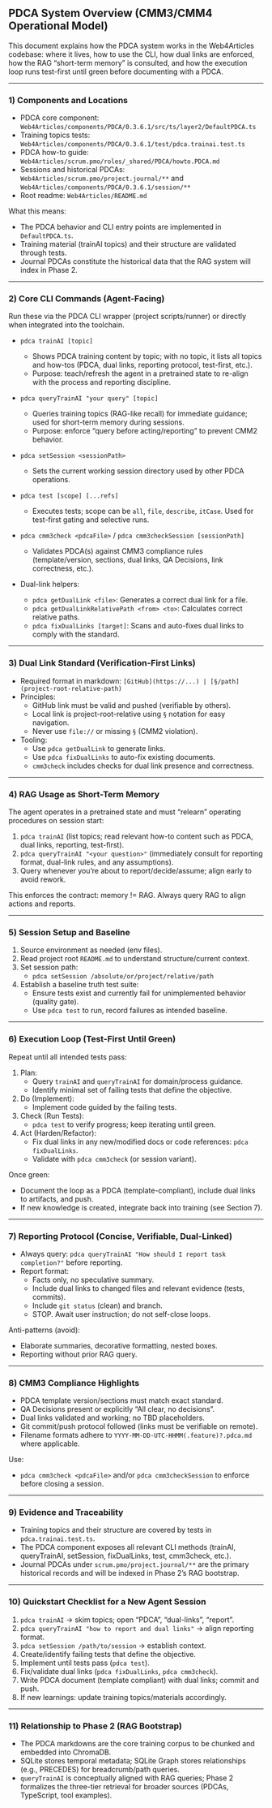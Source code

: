 ## PDCA System Overview (CMM3/CMM4 Operational Model)

This document explains how the PDCA system works in the Web4Articles codebase: where it lives, how to use the CLI, how dual links are enforced, how the RAG “short-term memory” is consulted, and how the execution loop runs test-first until green before documenting with a PDCA.

---

### 1) Components and Locations

- PDCA core component: `Web4Articles/components/PDCA/0.3.6.1/src/ts/layer2/DefaultPDCA.ts`
- Training topics tests: `Web4Articles/components/PDCA/0.3.6.1/test/pdca.trainai.test.ts`
- PDCA how-to guide: `Web4Articles/scrum.pmo/roles/_shared/PDCA/howto.PDCA.md`
- Sessions and historical PDCAs: `Web4Articles/scrum.pmo/project.journal/**` and `Web4Articles/components/PDCA/0.3.6.1/session/**`
- Root readme: `Web4Articles/README.md`

What this means:
- The PDCA behavior and CLI entry points are implemented in `DefaultPDCA.ts`.
- Training material (trainAI topics) and their structure are validated through tests.
- Journal PDCAs constitute the historical data that the RAG system will index in Phase 2.

---

### 2) Core CLI Commands (Agent-Facing)

Run these via the PDCA CLI wrapper (project scripts/runner) or directly when integrated into the toolchain.

- `pdca trainAI [topic]`
  - Shows PDCA training content by topic; with no topic, it lists all topics and how-tos (PDCA, dual links, reporting protocol, test-first, etc.).
  - Purpose: teach/refresh the agent in a pretrained state to re-align with the process and reporting discipline.

- `pdca queryTrainAI "your query" [topic]`
  - Queries training topics (RAG-like recall) for immediate guidance; used for short-term memory during sessions.
  - Purpose: enforce “query before acting/reporting” to prevent CMM2 behavior.

- `pdca setSession <sessionPath>`
  - Sets the current working session directory used by other PDCA operations.

- `pdca test [scope] [...refs]`
  - Executes tests; scope can be `all`, `file`, `describe`, `itCase`. Used for test-first gating and selective runs.

- `pdca cmm3check <pdcaFile>` / `pdca cmm3checkSession [sessionPath]`
  - Validates PDCA(s) against CMM3 compliance rules (template/version, sections, dual links, QA Decisions, link correctness, etc.).

- Dual-link helpers:
  - `pdca getDualLink <file>`: Generates a correct dual link for a file.
  - `pdca getDualLinkRelativePath <from> <to>`: Calculates correct relative paths.
  - `pdca fixDualLinks [target]`: Scans and auto-fixes dual links to comply with the standard.

---

### 3) Dual Link Standard (Verification-First Links)

- Required format in markdown: `[GitHub](https://...) | [§/path](project-root-relative-path)`
- Principles:
  - GitHub link must be valid and pushed (verifiable by others).
  - Local link is project-root-relative using `§` notation for easy navigation.
  - Never use `file://` or missing `§` (CMM2 violation).
- Tooling:
  - Use `pdca getDualLink` to generate links.
  - Use `pdca fixDualLinks` to auto-fix existing documents.
  - `cmm3check` includes checks for dual link presence and correctness.

---

### 4) RAG Usage as Short-Term Memory

The agent operates in a pretrained state and must “relearn” operating procedures on session start:

1. `pdca trainAI` (list topics; read relevant how-to content such as PDCA, dual links, reporting, test-first).
2. `pdca queryTrainAI "<your question>"` (immediately consult for reporting format, dual-link rules, and any assumptions).
3. Query whenever you’re about to report/decide/assume; align early to avoid rework.

This enforces the contract: memory != RAG. Always query RAG to align actions and reports.

---

### 5) Session Setup and Baseline

1. Source environment as needed (env files).
2. Read project root `README.md` to understand structure/current context.
3. Set session path:
   - `pdca setSession /absolute/or/project/relative/path`
4. Establish a baseline truth test suite:
   - Ensure tests exist and currently fail for unimplemented behavior (quality gate).
   - Use `pdca test` to run, record failures as intended baseline.

---

### 6) Execution Loop (Test-First Until Green)

Repeat until all intended tests pass:

1. Plan:
   - Query `trainAI` and `queryTrainAI` for domain/process guidance.
   - Identify minimal set of failing tests that define the objective.
2. Do (Implement):
   - Implement code guided by the failing tests.
3. Check (Run Tests):
   - `pdca test` to verify progress; keep iterating until green.
4. Act (Harden/Refactor):
   - Fix dual links in any new/modified docs or code references: `pdca fixDualLinks`.
   - Validate with `pdca cmm3check` (or session variant).

Once green:
- Document the loop as a PDCA (template-compliant), include dual links to artifacts, and push.
- If new knowledge is created, integrate back into training (see Section 7).

---

### 7) Reporting Protocol (Concise, Verifiable, Dual-Linked)

- Always query: `pdca queryTrainAI "How should I report task completion?"` before reporting.
- Report format:
  - Facts only, no speculative summary.
  - Include dual links to changed files and relevant evidence (tests, commits).
  - Include `git status` (clean) and branch.
  - STOP. Await user instruction; do not self-close loops.

Anti-patterns (avoid):
- Elaborate summaries, decorative formatting, nested boxes.
- Reporting without prior RAG query.

---

### 8) CMM3 Compliance Highlights

- PDCA template version/sections must match exact standard.
- QA Decisions present or explicitly “All clear, no decisions”.
- Dual links validated and working; no TBD placeholders.
- Git commit/push protocol followed (links must be verifiable on remote).
- Filename formats adhere to `YYYY-MM-DD-UTC-HHMM(.feature)?.pdca.md` where applicable.

Use:
- `pdca cmm3check <pdcaFile>` and/or `pdca cmm3checkSession` to enforce before closing a session.

---

### 9) Evidence and Traceability

- Training topics and their structure are covered by tests in `pdca.trainai.test.ts`.
- The PDCA component exposes all relevant CLI methods (trainAI, queryTrainAI, setSession, fixDualLinks, test, cmm3check, etc.).
- Journal PDCAs under `scrum.pmo/project.journal/**` are the primary historical records and will be indexed in Phase 2’s RAG bootstrap.

---

### 10) Quickstart Checklist for a New Agent Session

1. `pdca trainAI` → skim topics; open “PDCA”, “dual-links”, “report”.
2. `pdca queryTrainAI "how to report and dual links"` → align reporting format.
3. `pdca setSession /path/to/session` → establish context.
4. Create/identify failing tests that define the objective.
5. Implement until tests pass (`pdca test`).
6. Fix/validate dual links (`pdca fixDualLinks`, `pdca cmm3check`).
7. Write PDCA document (template compliant) with dual links; commit and push.
8. If new learnings: update training topics/materials accordingly.

---

### 11) Relationship to Phase 2 (RAG Bootstrap)

- The PDCA markdowns are the core training corpus to be chunked and embedded into ChromaDB.
- SQLite stores temporal metadata; SQLite Graph stores relationships (e.g., PRECEDES) for breadcrumb/path queries.
- `queryTrainAI` is conceptually aligned with RAG queries; Phase 2 formalizes the three-tier retrieval for broader sources (PDCAs, TypeScript, tool examples).


